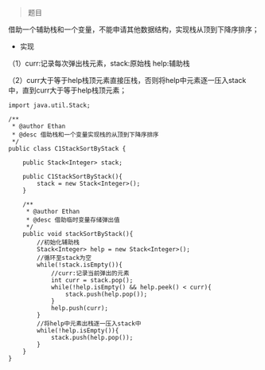 >题目

借助一个辅助栈和一个变量，不能申请其他数据结构，实现栈从顶到下降序排序；

- 实现

（1）curr:记录每次弹出栈元素，stack:原始栈 help:辅助栈

（2）curr大于等于help栈顶元素直接压栈，否则将help中元素逐一压入stack中，直到curr大于等于help栈顶元素；

```
import java.util.Stack;

/**
 * @author Ethan
 * @desc 借助栈和一个变量实现栈的从顶到下降序排序
 */
public class C1StackSortByStack {
	
	public Stack<Integer> stack;
	
	public C1StackSortByStack(){
		stack = new Stack<Integer>();
	}
	
	/**
	 * @author Ethan
	 * @desc 借助临时变量存储弹出值
	 */
	public void stackSortByStack(){
		//初始化辅助栈
		Stack<Integer> help = new Stack<Integer>();
		//循环至stack为空
		while(!stack.isEmpty()){
			//curr:记录当前弹出的元素
			int curr = stack.pop();
			while(!help.isEmpty() && help.peek() < curr){
				stack.push(help.pop());
			}
			help.push(curr);
		}
		//将help中元素出栈逐一压入stack中
		while(!help.isEmpty()){
			stack.push(help.pop());
		}
	}
}

```
